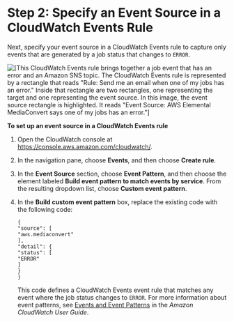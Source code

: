 # Step 2: Specify an Event Source in a CloudWatch Events Rule<a name="mediaconvert_sns_rule_event_sourece"></a>

Next, specify your event source in a CloudWatch Events rule to capture only events that are generated by a job status that changes to `ERROR`\. 

![\[This CloudWatch Events rule brings together a job event that has an error and an Amazon SNS topic. The CloudWatch Events rule is represented by a rectangle that reads "Rule: Send me an email when one of my jobs has an error." Inside that rectangle are two rectangles, one representing the target and one representing the event source. In this image, the event source rectangle is highlighted. It reads "Event Source: AWS Elemental MediaConvert says one of my jobs has an error."\]](http://docs.aws.amazon.com/mediaconvert/latest/ug/images/CloudWatchEvents_tutorial-eventsource.png)

**To set up an event source in a CloudWatch Events rule**

1. Open the CloudWatch console at [https://console\.aws\.amazon\.com/cloudwatch/](https://console.aws.amazon.com/cloudwatch/)\.

1. In the navigation pane, choose **Events**, and then choose **Create rule**\.

1. In the **Event Source** section, choose **Event Pattern**, and then choose the element labeled **Build event pattern to match events by service**\. From the resulting dropdown list, choose **Custom event pattern**\.

1. In the **Build custom event pattern** box, replace the existing code with the following code: 

   ```
   {
   "source": [
   "aws.mediaconvert"
   ],
   "detail": {
   "status": [
   "ERROR"
   ]
   }
   }
   ```

   This code defines a CloudWatch Events event rule that matches any event where the job status changes to `ERROR`\. For more information about event patterns, see [Events and Event Patterns](https://docs.aws.amazon.com/AmazonCloudWatch/latest/DeveloperGuide/CloudWatchEventsandEventPatterns.html) in the *Amazon CloudWatch User Guide*\. 
